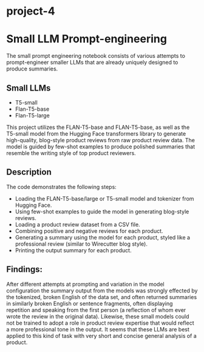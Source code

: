 # project-4


# Small LLM Prompt-engineering

The small prompt engineering notebook consists of various attempts to prompt-engineer smaller LLMs that are already uniquely designed to produce summaries.

## Small LLMs
- T5-small
- Flan-T5-base
- Flan-T5-large

This project utilizes the FLAN-T5-base and FLAN-T5-base, as well as the T5-small model from the Hugging Face transformers library to generate high-quality, blog-style product reviews from raw product review data. The model is guided by few-shot examples to produce polished summaries that resemble the writing style of top product reviewers.

## Description
The code demonstrates the following steps:
 - Loading the FLAN-T5-base/large or T5-small model and tokenizer from Hugging Face.
 - Using few-shot examples to guide the model in generating blog-style reviews.
 - Loading a product review dataset from a CSV file.
 - Combining positive and negative reviews for each product.
 - Generating a summary using the model for each product, styled like a professional review (similar to Wirecutter blog style).
 - Printing the output summary for each product.

## Findings:
After different attempts at prompting and variation in the model configuration the summary output from the models was strongly effected by the tokenized, broken English of the data set, and often returned summaries in similarly broken English or sentence fragments, often displaying repetition and speaking from the first person (a reflection of whom ever wrote the review in the original data). Likewise, these small models could not be trained to adopt a role in product review expertise that would reflect a more professional tone in the output. It seems that these LLMs are best applied to this kind of task with very short and concise general analysis of a product.
